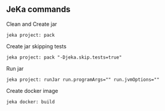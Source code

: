 #

## JeKa commands

Clean and Create jar
```shell
jeka project: pack
```

Create jar skipping tests
```shell
jeka project: pack "-Djeka.skip.tests=true"
```

Run jar
```shell
jeka project: runJar run.programArgs="" run.jvmOptions=""
```

Create docker image
```shell
jeka docker: build
```
